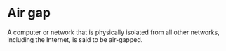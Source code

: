 [Title]: # (Air gap)
[Difficulty]: # (Beginner)
[Order]: # (2)

# Air gap

A computer or network that is physically isolated from all other networks, including the Internet, is said to be air-gapped.